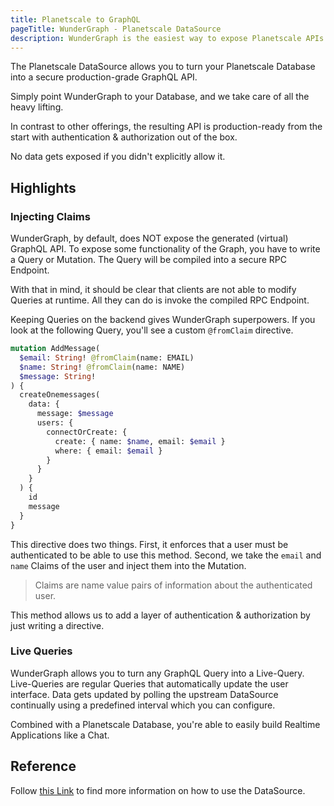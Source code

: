 ```yaml
---
title: Planetscale to GraphQL
pageTitle: WunderGraph - Planetscale DataSource
description: WunderGraph is the easiest way to expose Planetscale APIs through GraphQL.
---
```


The Planetscale DataSource allows you to turn your Planetscale Database into a secure production-grade GraphQL API.

Simply point WunderGraph to your Database, and we take care of all the heavy lifting.

In contrast to other offerings, the resulting API is production-ready from the start with authentication & authorization out of the box.

No data gets exposed if you didn't explicitly allow it.

## Highlights

### Injecting Claims

WunderGraph, by default, does NOT expose the generated (virtual) GraphQL API.
To expose some functionality of the Graph, you have to write a Query or Mutation.
The Query will be compiled into a secure RPC Endpoint.

With that in mind, it should be clear that clients are not able to modify Queries at runtime.
All they can do is invoke the compiled RPC Endpoint.

Keeping Queries on the backend gives WunderGraph superpowers.
If you look at the following Query, you'll see a custom `@fromClaim` directive.

```graphql
mutation AddMessage(
  $email: String! @fromClaim(name: EMAIL)
  $name: String! @fromClaim(name: NAME)
  $message: String!
) {
  createOnemessages(
    data: {
      message: $message
      users: {
        connectOrCreate: {
          create: { name: $name, email: $email }
          where: { email: $email }
        }
      }
    }
  ) {
    id
    message
  }
}
```

This directive does two things.
First, it enforces that a user must be authenticated to be able to use this method.
Second, we take the `email` and `name` Claims of the user and inject them into the Mutation.

> Claims are name value pairs of information about the authenticated user.

This method allows us to add a layer of authentication & authorization by just writing a directive.

### Live Queries

WunderGraph allows you to turn any GraphQL Query into a Live-Query.
Live-Queries are regular Queries that automatically update the user interface.
Data gets updated by polling the upstream DataSource continually using a predefined interval which you can configure.

Combined with a Planetscale Database, you're able to easily build Realtime Applications like a Chat.

## Reference

Follow [this Link](/docs/wundergraph-config-ts-reference/configure-planetscale-data-source) to find more information on how to use the DataSource.
